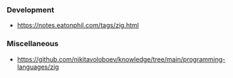 ### Development 

- https://notes.eatonphil.com/tags/zig.html


### Miscellaneous

- https://github.com/nikitavoloboev/knowledge/tree/main/programming-languages/zig